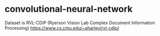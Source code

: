 # convolutional-neural-network

Dataset is RVL-CDIP (Ryerson Vision Lab Complex Document Information Processing) 
https://www.cs.cmu.edu/~aharley/rvl-cdip/
